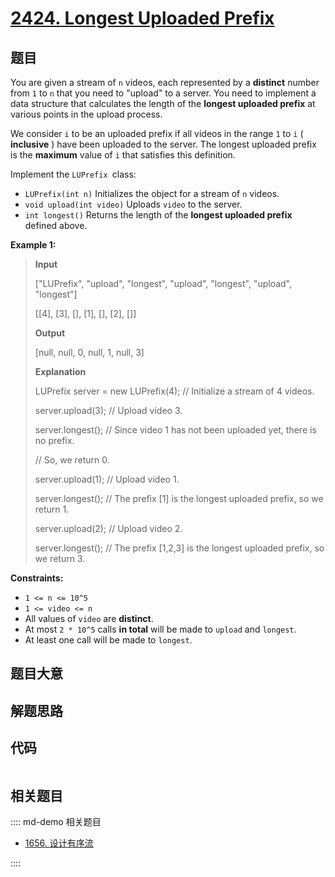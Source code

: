 # [2424. Longest Uploaded Prefix](https://leetcode.com/problems/longest-uploaded-prefix/)

## 题目

You are given a stream of `n` videos, each represented by a **distinct**
number from `1` to `n` that you need to "upload" to a server. You need to
implement a data structure that calculates the length of the **longest
uploaded prefix** at various points in the upload process.

We consider `i` to be an uploaded prefix if all videos in the range `1` to `i`
( **inclusive** ) have been uploaded to the server. The longest uploaded
prefix is the **maximum** value of `i` that satisfies this definition.

Implement the `LUPrefix `class:

- `LUPrefix(int n)` Initializes the object for a stream of `n` videos.
- `void upload(int video)` Uploads `video` to the server.
- `int longest()` Returns the length of the **longest uploaded prefix** defined above.

**Example 1:**

> **Input**
>
> ["LUPrefix", "upload", "longest", "upload", "longest", "upload", "longest"]
>
> [[4], [3], [], [1], [], [2], []]
>
> **Output**
>
> [null, null, 0, null, 1, null, 3]
>
> **Explanation**
>
> LUPrefix server = new LUPrefix(4); // Initialize a stream of 4 videos.
>
> server.upload(3); // Upload video 3.
>
> server.longest(); // Since video 1 has not been uploaded yet, there is no prefix.
>
> // So, we return 0.
>
> server.upload(1); // Upload video 1.
>
> server.longest(); // The prefix [1] is the longest uploaded prefix, so we return 1.
>
> server.upload(2); // Upload video 2.
>
> server.longest(); // The prefix [1,2,3] is the longest uploaded prefix, so we return 3.

**Constraints:**

- `1 <= n <= 10^5`
- `1 <= video <= n`
- All values of `video` are **distinct**.
- At most `2 * 10^5` calls **in total** will be made to `upload` and `longest`.
- At least one call will be made to `longest`.

## 题目大意

## 解题思路

## 代码

```javascript

```

## 相关题目

:::: md-demo 相关题目

- [1656. 设计有序流](https://leetcode.com/problems/design-an-ordered-stream)

::::
